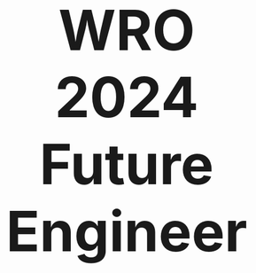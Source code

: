 


 <p align="center"><span style="font-size: 100px;"><strong>WRO 2024 Future Engineer</span></strong></p>